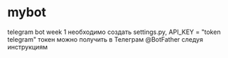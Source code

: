# mybot
telegram bot week 1
необходимо создать settings.py, API_KEY = "token telegram"
токен можно получить в Телеграм @BotFather следуя инструкциям
